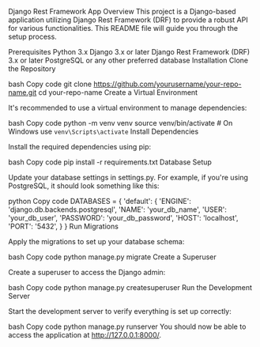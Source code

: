 Django Rest Framework App
Overview
This project is a Django-based application utilizing Django Rest Framework (DRF) to provide a robust API for various functionalities. This README file will guide you through the setup process.

Prerequisites
Python 3.x
Django 3.x or later
Django Rest Framework (DRF) 3.x or later
PostgreSQL or any other preferred database
Installation
Clone the Repository

bash
Copy code
git clone https://github.com/yourusername/your-repo-name.git
cd your-repo-name
Create a Virtual Environment

It's recommended to use a virtual environment to manage dependencies:

bash
Copy code
python -m venv venv
source venv/bin/activate  # On Windows use `venv\Scripts\activate`
Install Dependencies

Install the required dependencies using pip:

bash
Copy code
pip install -r requirements.txt
Database Setup

Update your database settings in settings.py. For example, if you're using PostgreSQL, it should look something like this:

python
Copy code
DATABASES = {
    'default': {
        'ENGINE': 'django.db.backends.postgresql',
        'NAME': 'your_db_name',
        'USER': 'your_db_user',
        'PASSWORD': 'your_db_password',
        'HOST': 'localhost',
        'PORT': '5432',
    }
}
Run Migrations

Apply the migrations to set up your database schema:

bash
Copy code
python manage.py migrate
Create a Superuser

Create a superuser to access the Django admin:

bash
Copy code
python manage.py createsuperuser
Run the Development Server

Start the development server to verify everything is set up correctly:

bash
Copy code
python manage.py runserver
You should now be able to access the application at http://127.0.0.1:8000/.
